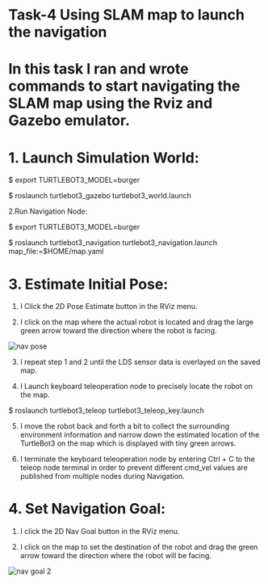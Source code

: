 # Task-4  Using SLAM map to launch the navigation

# In this task I ran and wrote commands to start navigating the SLAM map using the Rviz and Gazebo emulator.


# 1. Launch Simulation World:

$ export TURTLEBOT3_MODEL=burger

$ roslaunch turtlebot3_gazebo turtlebot3_world.launch

2.Run Navigation Node:

$ export TURTLEBOT3_MODEL=burger

$ roslaunch turtlebot3_navigation turtlebot3_navigation.launch map_file:=$HOME/map.yaml




# 3. Estimate Initial Pose:

1. I Click the 2D Pose Estimate button in the RViz menu.

2. I click on the map where the actual robot is located and drag the large green arrow toward the direction where the robot is facing.

![nav pose](https://user-images.githubusercontent.com/85695324/125962323-351b726c-4afd-41e1-9afb-0d7b981f532c.png)

3. I repeat step 1 and 2 until the LDS sensor data is overlayed on the saved map.


4. I Launch keyboard teleoperation node to precisely locate the robot on the map.


$ roslaunch turtlebot3_teleop turtlebot3_teleop_key.launch

5. I move the robot back and forth a bit to collect the surrounding environment information and narrow down the estimated location of the TurtleBot3 on the map which is displayed with tiny green arrows.


6. I terminate the keyboard teleoperation node by entering Ctrl + C to the teleop node terminal in order to prevent different cmd_vel values are published from multiple nodes during Navigation.


# 4. Set Navigation Goal:

1. I click the 2D Nav Goal button in the RViz menu.

2. I click on the map to set the destination of the robot and drag the green arrow toward the direction where the robot will be facing.

![nav goal 2](https://user-images.githubusercontent.com/85695324/125965382-85efad51-df98-49d0-ab7c-02cbda1d822f.png)



